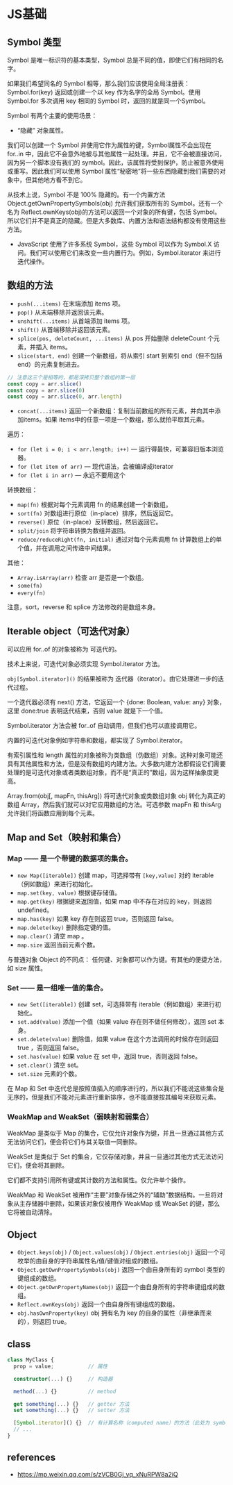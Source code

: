 # JS基础
## Symbol 类型
Symbol 是唯一标识符的基本类型，Symbol 总是不同的值，即使它们有相同的名字。

如果我们希望同名的 Symbol 相等，那么我们应该使用全局注册表：Symbol.for(key) 返回或创建一个以 key 作为名字的全局 Symbol。使用 Symbol.for 多次调用 key 相同的 Symbol 时，返回的就是同一个Symbol。

Symbol 有两个主要的使用场景：
- “隐藏” 对象属性。

我们可以创建一个 Symbol 并使用它作为属性的键，Symbol属性不会出现在 for..in 中，因此它不会意外地被与其他属性一起处理。并且，它不会被直接访问，因为另一个脚本没有我们的 symbol。因此，该属性将受到保护，防止被意外使用或重写。因此我们可以使用 Symbol 属性“秘密地”将一些东西隐藏到我们需要的对象中，但其他地方看不到它。

从技术上说，Symbol 不是 100% 隐藏的。有一个内置方法 Object.getOwnPropertySymbols(obj) 允许我们获取所有的 Symbol。还有一个名为 Reflect.ownKeys(obj)的方法可以返回一个对象的所有键，包括 Symbol。所以它们并不是真正的隐藏。但是大多数库、内置方法和语法结构都没有使用这些方法。

- JavaScript 使用了许多系统 Symbol，这些 Symbol 可以作为 Symbol.X 访问。我们可以使用它们来改变一些内置行为。例如，Symbol.iterator 来进行迭代操作。

## 数组的方法
- `push(...items)` 在末端添加 items 项。
- `pop()` 从末端移除并返回该元素。
- `unshift(...items)` 从首端添加 items 项。
- `shift()` 从首端移除并返回该元素。
- `splice(pos, deleteCount, ...items)` 从 pos 开始删除 deleteCount 个元素，并插入 items。
- `slice(start, end)` 创建一个新数组，将从索引 start 到索引 end（但不包括 end）的元素复制进去。
```ts
// 注意这三个是相等的，都是深拷贝整个数组的第一层
const copy = arr.slice()
const copy = arr.slice(0)
const copy = arr.slice(0, arr.length)
```
- `concat(...items)` 返回一个新数组：复制当前数组的所有元素，并向其中添加items。如果 items中的任意一项是一个数组，那么就拍平取其元素。

遍历：
- `for (let i = 0; i < arr.length; i++)` — 运行得最快，可兼容旧版本浏览器。
- `for (let item of arr)` — 现代语法，会被编译成iterator
- `for (let i in arr)` — 永远不要用这个

转换数组：
- `map(fn)` 根据对每个元素调用 fn 的结果创建一个新数组。
- `sort(fn)` 对数组进行原位（in-place）排序，然后返回它。
- `reverse()` 原位（in-place）反转数组，然后返回它。
- `split/join` 将字符串转换为数组并返回。
- `reduce/reduceRight(fn, initial)` 通过对每个元素调用 fn 计算数组上的单个值，并在调用之间传递中间结果。

其他：
- `Array.isArray(arr)` 检查 arr 是否是一个数组。
- `some(fn)` 
- `every(fn)` 

注意，sort，reverse 和 splice 方法修改的是数组本身。

## Iterable object（可迭代对象）
可以应用 for..of 的对象被称为 可迭代的。

技术上来说，可迭代对象必须实现 Symbol.iterator 方法。

`obj[Symbol.iterator]()` 的结果被称为 迭代器（iterator）。由它处理进一步的迭代过程。

一个迭代器必须有 next() 方法，它返回一个 {done: Boolean, value: any} 对象，这里 done:true 表明迭代结束，否则 value 就是下一个值。

Symbol.iterator 方法会被 for..of 自动调用，但我们也可以直接调用它。

内置的可迭代对象例如字符串和数组，都实现了 Symbol.iterator。

有索引属性和 length 属性的对象被称为类数组（伪数组）对象。这种对象可能还具有其他属性和方法，但是没有数组的内建方法。大多数内建方法都假设它们需要处理的是可迭代对象或者类数组对象，而不是“真正的”数组，因为这样抽象度更高。

Array.from(obj[, mapFn, thisArg]) 将可迭代对象或类数组对象 obj 转化为真正的数组 Array，然后我们就可以对它应用数组的方法。可选参数 mapFn 和 thisArg 允许我们将函数应用到每个元素。

## Map and Set（映射和集合）
### Map —— 是一个带键的数据项的集合。
- `new Map([iterable])` 创建 map，可选择带有 `[key,value]` 对的 iterable（例如数组）来进行初始化。
- `map.set(key, value)` 根据键存储值。
- `map.get(key)` 根据键来返回值，如果 map 中不存在对应的 key，则返回 undefined。
- `map.has(key)` 如果 key 存在则返回 true，否则返回 false。
- `map.delete(key)` 删除指定键的值。
- `map.clear()` 清空 map 。
- `map.size` 返回当前元素个数。

与普通对象 Object 的不同点：
任何键、对象都可以作为键。有其他的便捷方法，如 size 属性。

### Set —— 是一组唯一值的集合。
- `new Set([iterable])` 创建 set，可选择带有 iterable（例如数组）来进行初始化。
- `set.add(value)` 添加一个值（如果 value 存在则不做任何修改），返回 set 本身。
- `set.delete(value)` 删除值，如果 value 在这个方法调用的时候存在则返回 true ，否则返回 false。
- `set.has(value)` 如果 value 在 set 中，返回 true，否则返回 false。
- `set.clear()` 清空 set。
- `set.size` 元素的个数。

在 Map 和 Set 中迭代总是按照值插入的顺序进行的，所以我们不能说这些集合是无序的，但是我们不能对元素进行重新排序，也不能直接按其编号来获取元素。

### WeakMap and WeakSet（弱映射和弱集合）
WeakMap 是类似于 Map 的集合，它仅允许对象作为键，并且一旦通过其他方式无法访问它们，便会将它们与其关联值一同删除。

WeakSet 是类似于 Set 的集合，它仅存储对象，并且一旦通过其他方式无法访问它们，便会将其删除。

它们都不支持引用所有键或其计数的方法和属性。仅允许单个操作。

WeakMap 和 WeakSet 被用作“主要”对象存储之外的“辅助”数据结构。一旦将对象从主存储器中删除，如果该对象仅被用作 WeakMap 或 WeakSet 的键，那么它将被自动清除。

## Object
- `Object.keys(obj)` / `Object.values(obj)` / `Object.entries(obj)` 返回一个可枚举的由自身的字符串属性名/值/键值对组成的数组。
- `Object.getOwnPropertySymbols(obj)` 返回一个由自身所有的 symbol 类型的键组成的数组。
- `Object.getOwnPropertyNames(obj)` 返回一个由自身所有的字符串键组成的数组。
- `Reflect.ownKeys(obj)` 返回一个由自身所有键组成的数组。
- `obj.hasOwnProperty(key)` obj 拥有名为 key 的自身的属性（非继承而来的），则返回 true。

## class
```ts
class MyClass {
  prop = value;           // 属性

  constructor(...) {}     // 构造器

  method(...) {}          // method

  get something(...) {}   // getter 方法
  set something(...) {}   // setter 方法

  [Symbol.iterator]() {}  // 有计算名称（computed name）的方法（此处为 symbol）
  // ...
}
```

## references
- https://mp.weixin.qq.com/s/zVCB0Gj_yq_xNuRPW8a2iQ